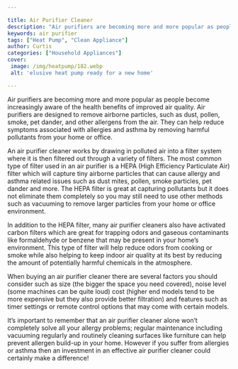 ```yaml
---

title: Air Purifier Cleaner
description: "Air purifiers are becoming more and more popular as people become increasingly aware of the health benefits of improved air qualit...find out now"
keywords: air purifier
tags: ["Heat Pump", "Clean Appliance"]
author: Curtis
categories: ["Household Appliances"]
cover: 
 image: /img/heatpump/182.webp
 alt: 'elusive heat pump ready for a new home'

---
```


Air purifiers are becoming more and more popular as people become increasingly aware of the health benefits of improved air quality. Air purifiers are designed to remove airborne particles, such as dust, pollen, smoke, pet dander, and other allergens from the air. They can help reduce symptoms associated with allergies and asthma by removing harmful pollutants from your home or office.

An air purifier cleaner works by drawing in polluted air into a filter system where it is then filtered out through a variety of filters. The most common type of filter used in an air purifier is a HEPA (High Efficiency Particulate Air) filter which will capture tiny airborne particles that can cause allergy and asthma related issues such as dust mites, pollen, smoke particles, pet dander and more. The HEPA filter is great at capturing pollutants but it does not eliminate them completely so you may still need to use other methods such as vacuuming to remove larger particles from your home or office environment.

In addition to the HEPA filter, many air purifier cleaners also have activated carbon filters which are great for trapping odors and gaseous contaminants like formaldehyde or benzene that may be present in your home’s environment. This type of filter will help reduce odors from cooking or smoke while also helping to keep indoor air quality at its best by reducing the amount of potentially harmful chemicals in the atmosphere. 

When buying an air purifier cleaner there are several factors you should consider such as size (the bigger the space you need covered), noise level (some machines can be quite loud) cost (higher end models tend to be more expensive but they also provide better filtration) and features such as timer settings or remote control options that may come with certain models. 

It’s important to remember that an air purifier cleaner alone won’t completely solve all your allergy problems; regular maintenance including vacuuming regularly and routinely cleaning surfaces like furniture can help prevent allergen build-up in your home. However if you suffer from allergies or asthma then an investment in an effective air purifier cleaner could certainly make a difference!
